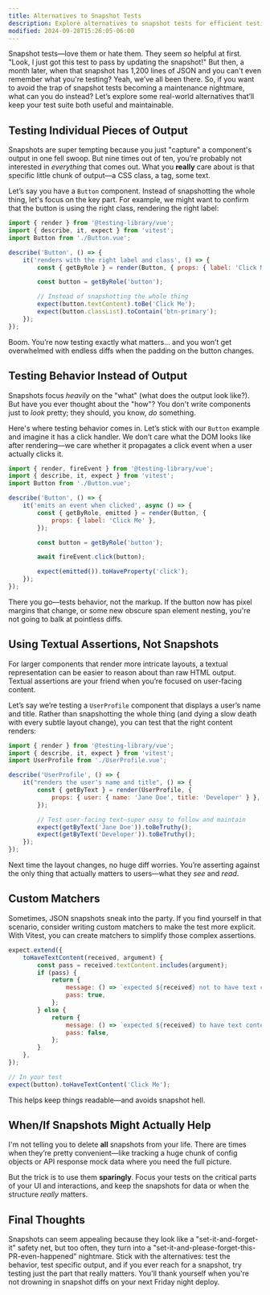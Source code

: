 ```yaml
---
title: Alternatives to Snapshot Tests
description: Explore alternatives to snapshot tests for efficient testing.
modified: 2024-09-28T15:26:05-06:00
---
```


Snapshot tests—love them or hate them. They seem _so_ helpful at first. "Look, I just got this test to pass by updating the snapshot!" But then, a month later, when that snapshot has 1,200 lines of JSON and you can't even remember what you're testing? Yeah, we’ve all been there. So, if you want to avoid the trap of snapshot tests becoming a maintenance nightmare, what can you do instead? Let’s explore some real-world alternatives that’ll keep your test suite both useful and maintainable.

## Testing Individual Pieces of Output

Snapshots are super tempting because you just "capture" a component's output in one fell swoop. But nine times out of ten, you’re probably not interested in _everything_ that comes out. What you **really** care about is that specific little chunk of output—a CSS class, a tag, some text.

Let’s say you have a `Button` component. Instead of snapshotting the whole thing, let's focus on the key part. For example, we might want to confirm that the button is using the right class, rendering the right label:

```js
import { render } from '@testing-library/vue';
import { describe, it, expect } from 'vitest';
import Button from './Button.vue';

describe('Button', () => {
	it('renders with the right label and class', () => {
		const { getByRole } = render(Button, { props: { label: 'Click Me' } });

		const button = getByRole('button');

		// Instead of snapshotting the whole thing
		expect(button.textContent).toBe('Click Me');
		expect(button.classList).toContain('btn-primary');
	});
});
```

Boom. You’re now testing exactly what matters… and you won’t get overwhelmed with endless diffs when the padding on the button changes.

## Testing Behavior Instead of Output

Snapshots focus _heavily_ on the "what" (what does the output look like?). But have you ever thought about the "how"? You don't write components just to _look_ pretty; they should, you know, _do_ something.

Here's where testing behavior comes in. Let’s stick with our `Button` example and imagine it has a click handler. We don’t care what the DOM looks like after rendering—we care whether it propagates a click event when a user actually clicks it.

```js
import { render, fireEvent } from '@testing-library/vue';
import { describe, it, expect } from 'vitest';
import Button from './Button.vue';

describe('Button', () => {
	it('emits an event when clicked', async () => {
		const { getByRole, emitted } = render(Button, {
			props: { label: 'Click Me' },
		});

		const button = getByRole('button');

		await fireEvent.click(button);

		expect(emitted()).toHaveProperty('click');
	});
});
```

There you go—tests behavior, not the markup. If the button now has pixel margins that change, or some new obscure span element nesting, you're not going to balk at pointless diffs.

## Using Textual Assertions, Not Snapshots

For larger components that render more intricate layouts, a textual representation can be easier to reason about than raw HTML output. Textual assertions are your friend when you’re focused on user-facing content.

Let’s say we’re testing a `UserProfile` component that displays a user’s name and title. Rather than snapshotting the whole thing (and dying a slow death with every subtle layout change), you can test that the right content renders:

```js
import { render } from '@testing-library/vue';
import { describe, it, expect } from 'vitest';
import UserProfile from './UserProfile.vue';

describe('UserProfile', () => {
	it("renders the user's name and title", () => {
		const { getByText } = render(UserProfile, {
			props: { user: { name: 'Jane Doe', title: 'Developer' } },
		});

		// Test user-facing text—super easy to follow and maintain
		expect(getByText('Jane Doe')).toBeTruthy();
		expect(getByText('Developer')).toBeTruthy();
	});
});
```

Next time the layout changes, no huge diff worries. You’re asserting against the only thing that actually matters to users—what they _see_ and _read_.

## Custom Matchers

Sometimes, JSON snapshots sneak into the party. If you find yourself in that scenario, consider writing custom matchers to make the test more explicit. With Vitest, you can create matchers to simplify those complex assertions.

```js
expect.extend({
	toHaveTextContent(received, argument) {
		const pass = received.textContent.includes(argument);
		if (pass) {
			return {
				message: () => `expected ${received} not to have text content ${argument}`,
				pass: true,
			};
		} else {
			return {
				message: () => `expected ${received} to have text content ${argument}`,
				pass: false,
			};
		}
	},
});

// In your test
expect(button).toHaveTextContent('Click Me');
```

This helps keep things readable—and avoids snapshot hell.

## When/If Snapshots Might Actually Help

I'm not telling you to delete **all** snapshots from your life. There are times when they’re pretty convenient—like tracking a huge chunk of config objects or API response mock data where you need the full picture.

But the trick is to use them **sparingly**. Focus your tests on the critical parts of your UI and interactions, and keep the snapshots for data or when the structure _really_ matters.

## Final Thoughts

Snapshots can seem appealing because they look like a "set-it-and-forget-it" safety net, but too often, they turn into a "set-it-and-please-forget-this-PR-even-happened" nightmare. Stick with the alternatives: test the behavior, test specific output, and if you ever reach for a snapshot, try testing just the part that really matters. You'll thank yourself when you're not drowning in snapshot diffs on your next Friday night deploy.
